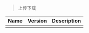 > 上传下载

| Name | Version | Description |
| :--- | :------ | :---------- |
|      |         |             |
